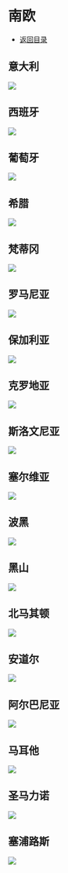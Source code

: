 # 南欧
+ [返回目录](../README.md)
## 意大利
![](意大利.jfif)
## 西班牙
![](西班牙.jfif)
## 葡萄牙
![](葡萄牙.jfif)
## 希腊
![](希腊.jfif)
## 梵蒂冈
![](梵蒂冈.jfif)
## 罗马尼亚
![](罗马尼亚.jfif)
## 保加利亚
![](保加利亚.jfif)
## 克罗地亚
![](克罗地亚.jfif)
## 斯洛文尼亚
![](斯洛文尼亚.jfif)
## 塞尔维亚
![](塞尔维亚.jfif)
## 波黑
![](波黑.jfif)
## 黑山
![](黑山.jfif)
## 北马其顿
![](北马其顿.jfif)
## 安道尔
![](安道尔.jfif)
## 阿尔巴尼亚
![](阿尔巴尼亚.jfif)
## 马耳他
![](马耳他.jfif)
## 圣马力诺
![](圣马力诺.jfif)
## 塞浦路斯
![](塞浦路斯.jfif)